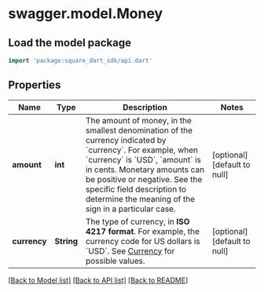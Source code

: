 # swagger.model.Money

## Load the model package
```dart
import 'package:square_dart_sdk/api.dart'
```

## Properties
Name | Type | Description | Notes
------------ | ------------- | ------------- | -------------
**amount** | **int** | The amount of money, in the smallest denomination of the currency indicated by &#x60;currency&#x60;. For example, when &#x60;currency&#x60; is &#x60;USD&#x60;, &#x60;amount&#x60; is in cents. Monetary amounts can be positive or negative. See the specific field description to determine the meaning of the sign in a particular case. | [optional] [default to null]
**currency** | **String** | The type of currency, in __ISO 4217 format__. For example, the currency code for US dollars is &#x60;USD&#x60;.  See [Currency](https://developer.squareup.com/reference/square_2023-12-13/enums/Currency) for possible values. | [optional] [default to null]

[[Back to Model list]](../README.md#documentation-for-models) [[Back to API list]](../README.md#documentation-for-api-endpoints) [[Back to README]](../README.md)

